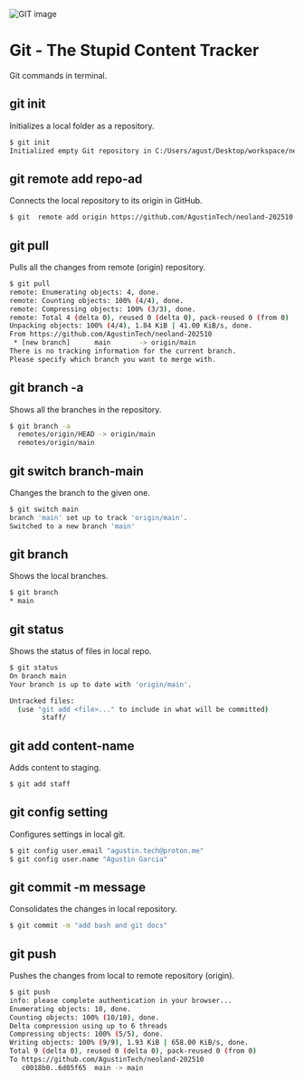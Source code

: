 ![GIT image](https://git-scm.com/images/logos/downloads/Git-Icon-1788C.png)

# Git - The Stupid Content Tracker

Git commands in terminal.

## git init

Initializes a local folder as a repository.

```sh
$ git init 
Initialized empty Git repository in C:/Users/agust/Desktop/workspace/neoland-202510/.git/
```

## git remote add repo-ad

Connects the local repository to its origin in GitHub.

```sh
$ git  remote add origin https://github.com/AgustinTech/neoland-202510
```
## git pull

Pulls all the changes from remote  (origin) repository.

```sh
$ git pull
remote: Enumerating objects: 4, done.
remote: Counting objects: 100% (4/4), done.
remote: Compressing objects: 100% (3/3), done.
remote: Total 4 (delta 0), reused 0 (delta 0), pack-reused 0 (from 0)
Unpacking objects: 100% (4/4), 1.84 KiB | 41.00 KiB/s, done.
From https://github.com/AgustinTech/neoland-202510
 * [new branch]      main       -> origin/main
There is no tracking information for the current branch.
Please specify which branch you want to merge with.
```

## git branch -a

Shows all the branches in the repository.

```sh
$ git branch -a
  remotes/origin/HEAD -> origin/main
  remotes/origin/main
```

## git switch branch-main

Changes the branch to the given one.

```sh
$ git switch main
branch 'main' set up to track 'origin/main'.
Switched to a new branch 'main'
```
## git branch 

Shows the local branches.

```sh
$ git branch
* main
```
## git status

Shows the status of files in local repo.

```sh
$ git status
On branch main
Your branch is up to date with 'origin/main'.

Untracked files:
  (use "git add <file>..." to include in what will be committed)
        staff/
```

## git add content-name

Adds content to staging.

```sh
$ git add staff
```
## git config setting

Configures settings in local git.
```sh
$ git config user.email "agustin.tech@proton.me"
$ git config user.name "Agustin Garcia"
```

## git commit -m message

Consolidates the changes in local repository.

```sh
$ git commit -m "add bash and git docs"
```

## git push

Pushes the changes from local to remote repository (origin).

```sh
$ git push
info: please complete authentication in your browser...
Enumerating objects: 10, done.
Counting objects: 100% (10/10), done.
Delta compression using up to 6 threads
Compressing objects: 100% (5/5), done.
Writing objects: 100% (9/9), 1.93 KiB | 658.00 KiB/s, done.
Total 9 (delta 0), reused 0 (delta 0), pack-reused 0 (from 0)
To https://github.com/AgustinTech/neoland-202510
   c0018b0..6d05f65  main -> main
```